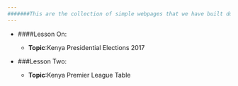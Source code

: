 ```yaml
---
#######This are the collection of simple webpages that we have built during our very interesting sessions together. Feel free to go throught them to understand concepts you might want to practise on
---
```

+ ####Lesson On:
  - **Topic**:Kenya Presidential Elections 2017
  
+ ###Lesson Two:
  - **Topic**:Kenya Premier League Table
